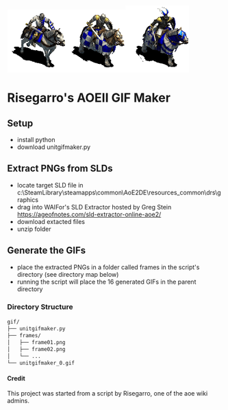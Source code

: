 ![gif](https://github.com/watermullins/Risegarro-s-AOEII-GIF-Maker/blob/main/gifs/knight_walk_2.gif)![gif](https://github.com/watermullins/Risegarro-s-AOEII-GIF-Maker/blob/main/gifs/cavalier_walk_2.gif)![gif](https://github.com/watermullins/Risegarro-s-AOEII-GIF-Maker/blob/main/gifs/paladin_walk_2.gif)
# Risegarro's AOEII GIF Maker

## Setup
* install python
* download unitgifmaker.py

## Extract PNGs from SLDs
* locate target SLD file in c:\SteamLibrary\steamapps\common\AoE2DE\resources\_common\drs\graphics
* drag into WAIFor's SLD Extractor hosted by Greg Stein https://ageofnotes.com/sld-extractor-online-aoe2/
* download extacted files
* unzip folder

## Generate the GIFs
* place the extracted PNGs in a folder called frames in the script's directory (see directory map below)
* running the script will place the 16 generated GIFs in the parent directory

### Directory Structure
```map
gif/
├── unitgifmaker.py
├── frames/
│   ├── frame01.png
│   ├── frame02.png
│   └── ...
└── unitgifmaker_0.gif
```

#### Credit
This project was started from a script by Risegarro, one of the aoe wiki admins.

